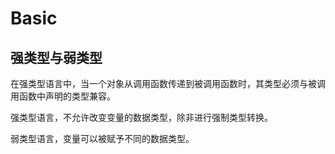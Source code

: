 # Basic

## 强类型与弱类型

在强类型语言中，当一个对象从调用函数传递到被调用函数时，其类型必须与被调用函数中声明的类型兼容。

强类型语言，不允许改变变量的数据类型，除非进行强制类型转换。

弱类型语言，变量可以被赋予不同的数据类型。



